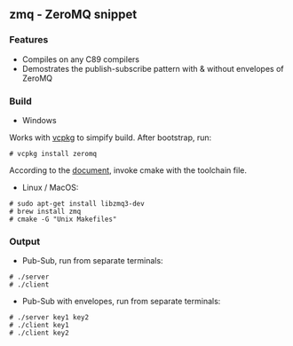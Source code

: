 ## zmq - ZeroMQ snippet

### Features
- Compiles on any C89 compilers
- Demostrates the publish-subscribe pattern with & without envelopes of ZeroMQ

### Build

- Windows

Works with [vcpkg](https://github.com/Microsoft/vcpkg) to simpify build. After bootstrap, run:
```
# vcpkg install zeromq
```
According to the [document](https://github.com/Microsoft/vcpkg/blob/master/docs/users/integration.md), invoke cmake with the toolchain file.

- Linux / MacOS: 
```
# sudo apt-get install libzmq3-dev
# brew install zmq
# cmake -G "Unix Makefiles"
```

### Output

- Pub-Sub, run from separate terminals:
```
# ./server
# ./client
```

- Pub-Sub with envelopes, run from separate terminals:
```
# ./server key1 key2
# ./client key1
# ./client key2
```

